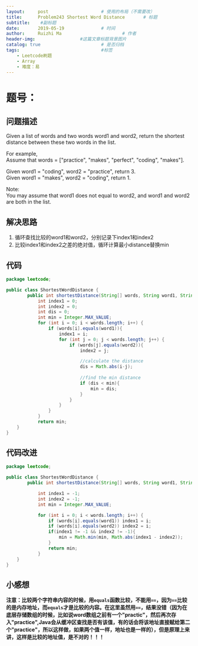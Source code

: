 ```yaml
---
layout:     post   				    # 使用的布局（不需要改）
title:      Problem243 Shortest Word Distance		# 标题 
subtitle:    #副标题
date:       2019-05-19				# 时间
author:     Ruizhi Ma 						# 作者
header-img:              	#这篇文章标题背景图片
catalog: true 						# 是否归档
tags:								#标签
    - Leetcode刷题
    - Array
    - 难度：易
---
```


# 题号：
## 问题描述
Given a list of words and two words word1 and word2, return the shortest distance between these two words in the list.  

For example,  
Assume that words = ["practice", "makes", "perfect", "coding", "makes"].  

Given word1 = "coding", word2 = "practice", return 3.  
Given word1 = "makes", word2 = "coding", return 1.  

Note:  
You may assume that word1 does not equal to word2, and word1 and word2 are both in the list.  

## 解决思路
1. 循环查找比较的word1和word2，分别记录下index1和index2  
2. 比较index1和index2之差的绝对值，循环计算最小distance替换min  


## 代码
```java
package leetcode;

public class ShortestWordDistance {
        public int shortestDistance(String[] words, String word1, String word2) {
            int index1 = 0;
            int index2 = 0;
            int dis = 0;
            int min = Integer.MAX_VALUE;
            for (int i = 0; i < words.length; i++) {
                if (words[i].equals(word1)){
                    index1 = i;
                    for (int j = 0; j < words.length; j++) {
                        if (words[j].equals(word2)){
                            index2 = j;

                            //calculate the distance
                            dis = Math.abs(i-j);
                            
                            //find the min distance
                            if (dis < min){
                                min = dis;
                            }
                        }
                    }
                }
            }
            return min;
    }
}

```
## 代码改进
```java
package leetcode;

public class ShortestWordDistance {
        public int shortestDistance(String[] words, String word1, String word2) {

            int index1 = -1;
            int index2 = -1;
            int min = Integer.MAX_VALUE;

            for (int i = 0; i < words.length; i++) {
                if (words[i].equals(word1)) index1 = i;
                if (words[i].equals(word2)) index2 = i;
                if(index1 != -1 && index2 != -1){
                    min = Math.min(min, Math.abs(index1 - index2));
                }
                return min;
            }
    }
}

```

## 小感想
**注意：比较两个字符串内容的时候，用```equals```函数比较，不能用```==```，因为```==```比较的是内存地址，而```equals```才是比较的内容。在这里虽然用```==```，结果没错（因为在底层存储数组的时候，比如说word数组之前有一个"practic"，然后再次存入"practice",Java会从缓冲区查找是否有该值，有的话会将该地址直接赋给第二个"practice"，所以这样做，如果两个值一样，地址也是一样的），但是原理上来讲，这样是比较的地址值，是不对的！！！**